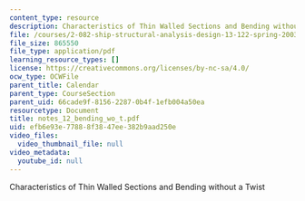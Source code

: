 ```yaml
---
content_type: resource
description: Characteristics of Thin Walled Sections and Bending without a Twist
file: /courses/2-082-ship-structural-analysis-design-13-122-spring-2003/efb6e93e77888f3847ee382b9aad250e_notes_12_bending_wo_t.pdf
file_size: 865550
file_type: application/pdf
learning_resource_types: []
license: https://creativecommons.org/licenses/by-nc-sa/4.0/
ocw_type: OCWFile
parent_title: Calendar
parent_type: CourseSection
parent_uid: 66cade9f-8156-2287-0b4f-1efb004a50ea
resourcetype: Document
title: notes_12_bending_wo_t.pdf
uid: efb6e93e-7788-8f38-47ee-382b9aad250e
video_files:
  video_thumbnail_file: null
video_metadata:
  youtube_id: null
---
```

Characteristics of Thin Walled Sections and Bending without a Twist